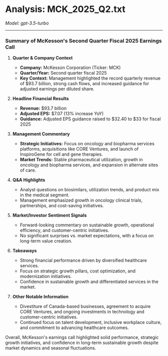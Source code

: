 # Analysis: MCK_2025_Q2.txt

*Model: gpt-3.5-turbo*

---

### Summary of McKesson's Second Quarter Fiscal 2025 Earnings Call

1. **Quarter & Company Context**
   - **Company:** McKesson Corporation (Ticker: MCK)
   - **Quarter/Year:** Second quarter fiscal 2025
   - **Key Context:** Management highlighted the record quarterly revenue of $93.7 billion, strong cash flows, and increased guidance for adjusted earnings per diluted share.

2. **Headline Financial Results**
   - **Revenue:** $93.7 billion
   - **Adjusted EPS:** $7.07 (13% increase YoY)
   - **Guidance:** Adjusted EPS guidance raised to $32.40 to $33 for fiscal 2025

3. **Management Commentary**
   - **Strategic Initiatives:** Focus on oncology and biopharma services platforms, acquisitions like CORE Ventures, and launch of InspiroGene for cell and gene therapies.
   - **Market Trends:** Stable pharmaceutical utilization, growth in oncology and biopharma services, and expansion in alternate sites of care.

4. **Q&A Highlights**
   - Analyst questions on biosimilars, utilization trends, and product mix in the medical segment.
   - Management emphasized growth in oncology clinical trials, partnerships, and cost-saving initiatives.

5. **Market/Investor Sentiment Signals**
   - Forward-looking commentary on sustainable growth, operational efficiency, and customer-centric initiatives.
   - No significant surprises vs. market expectations, with a focus on long-term value creation.

6. **Takeaways**
   - Strong financial performance driven by diversified healthcare services.
   - Focus on strategic growth pillars, cost optimization, and modernization initiatives.
   - Confidence in sustainable growth and differentiated services in the market.

7. **Other Notable Information**
   - Divestiture of Canada-based businesses, agreement to acquire CORE Ventures, and ongoing investments in technology and customer-centric initiatives.
   - Continued focus on talent development, inclusive workplace culture, and commitment to advancing healthcare outcomes.

Overall, McKesson's earnings call highlighted solid performance, strategic growth initiatives, and confidence in long-term sustainable growth despite market dynamics and seasonal fluctuations.